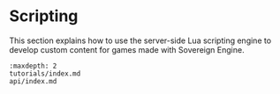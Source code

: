 # Scripting

This section explains how to use the server-side Lua scripting engine to
develop custom content for games made with Sovereign Engine.

```{toctree}
:maxdepth: 2
tutorials/index.md
api/index.md
```
